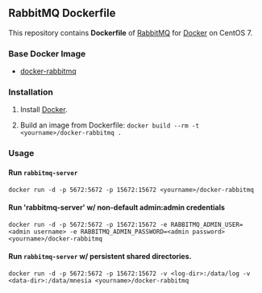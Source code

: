 ## RabbitMQ Dockerfile


This repository contains **Dockerfile** of [RabbitMQ](http://www.rabbitmq.com/) for [Docker](https://www.docker.com/) on CentOS 7.


### Base Docker Image

* [docker-rabbitmq](http://)


### Installation

1. Install [Docker](https://www.docker.com/).

2. Build an image from Dockerfile: `docker build --rm -t <yourname>/docker-rabbitmq .`


### Usage

#### Run `rabbitmq-server`

    docker run -d -p 5672:5672 -p 15672:15672 <yourname>/docker-rabbitmq

#### Run 'rabbitmq-server' w/ non-default admin:admin credentials

    docker run -d -p 5672:5672 -p 15672:15672 -e RABBITMQ_ADMIN_USER=<admin username> -e RABBITMQ_ADMIN_PASSWORD=<admin password> <yourname>/docker-rabbitmq

#### Run `rabbitmq-server` w/ persistent shared directories.

    docker run -d -p 5672:5672 -p 15672:15672 -v <log-dir>:/data/log -v <data-dir>:/data/mnesia <yourname>/docker-rabbitmq
